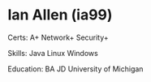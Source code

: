 # Ian Allen (ia99)  
Certs:  A+ Network+ Security+  

Skills:  Java Linux Windows
  
Education:  BA JD University of Michigan